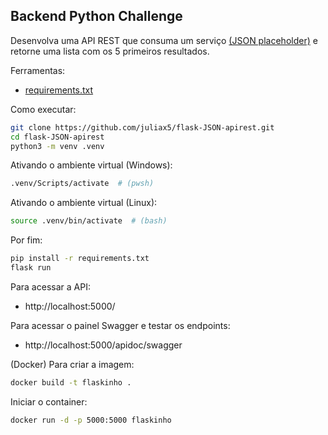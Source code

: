 ## Backend Python Challenge

Desenvolva uma API REST que consuma um serviço [(JSON placeholder)](https://jsonplaceholder.typicode.com/todos) e retorne uma lista com os 5 primeiros resultados.

Ferramentas:

-   [requirements.txt](https://github.com/juliax5/flask-JSON-apirest/blob/main/requirements.txt)

Como executar:

```sh
git clone https://github.com/juliax5/flask-JSON-apirest.git
cd flask-JSON-apirest
python3 -m venv .venv
```

Ativando o ambiente virtual (Windows):

```sh
.venv/Scripts/activate  # (pwsh)
```

Ativando o ambiente virtual (Linux):

```sh
source .venv/bin/activate  # (bash)
```

Por fim:

```sh
pip install -r requirements.txt
flask run
```

Para acessar a API:

-   http://localhost:5000/

Para acessar o painel Swagger e testar os endpoints:

-   http://localhost:5000/apidoc/swagger

(Docker) Para criar a imagem:

```sh
docker build -t flaskinho .
```

Iniciar o container:

```sh
docker run -d -p 5000:5000 flaskinho
```
